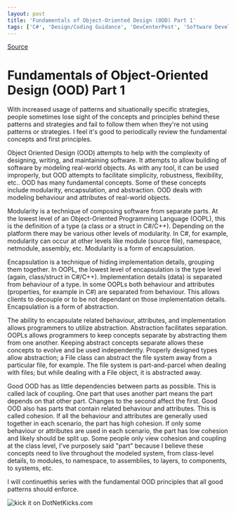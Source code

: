 ```yaml
---
layout: post
title: 'Fundamentals of Object-Oriented Design (OOD) Part 1'
tags: ['C#', 'Design/Coding Guidance', 'DevCenterPost', 'Software Development', 'msmvps']
---
```

[Source](http://blogs.msmvps.com/peterritchie/2008/05/01/fundamentals-of-object-oriented-design-ood-part-1/ "Permalink to Fundamentals of Object-Oriented Design (OOD) Part 1")

# Fundamentals of Object-Oriented Design (OOD) Part 1

With increased usage of patterns and situationally specific strategies, people sometimes lose sight of the concepts and principles behind these patterns and strategies and fail to follow them when they're not using patterns or strategies. I feel it's good to periodically review the fundamental concepts and first principles.

Object Oriented Design (OOD) attempts to help with the complexity of designing, writing, and maintaining software. It attempts to allow building of software by modeling real-world objects. As with any tool, it can be used improperly, but OOD attempts to facilitate simplicity, robustness, flexibility, etc.. OOD has many fundamental concepts. Some of these concepts include modularity, encapsulation, and abstraction. OOD deals with modeling behaviour and attributes of real-world objects.

Modularity is a technique of composing software from separate parts. At the lowest level of an Object-Oriented Programming Language (OOPL), this is the definition of a type (a class or a struct in C#/C++). Depending on the platform there may be various other levels of modularity. In C#, for example, modularity can occur at other levels like module (source file), namespace, netmodule, assembly, etc. Modularity is a form of encapsulation.

Encapsulation is a technique of hiding implementation details, grouping them together. In OOPL, the lowest level of encapsulation is the type level (again, class/struct in C#/C++). Implementation details (data) is separated from behaviour of a type. In some OOPLs both behaviour and attributes (properties, for example in C#) are separated from behaviour. This allows clients to decouple or to be not dependant on those implementation details. Encapsulation is a form of abstraction.

The ability to encapsulate related behaviour, attributes, and implementation allows programmers to utilize abstraction. Abstraction facilitates separation. OOPLs allows programmers to keep concepts separate by abstracting them from one another. Keeping abstract concepts separate allows these concepts to evolve and be used independently. Properly designed types allow abstraction; a File class can abstract the file system away from a particular file, for example. The file system is part-and-parcel when dealing with files; but while dealing with a File object, it is abstracted away.

Good OOD has as little dependencies between parts as possible. This is called lack of coupling. One part that uses another part means the part depends on that other part. Changes to the second affect the first. Good OOD also has parts that contain related behaviour and attributes. This is called cohesion. If all the behaviour and attributes are generally used together in each scenario, the part has high cohesion. If only some behaviour or attributes are used in each scenario, the part has low cohesion and likely should be split up. Some people only view cohesion and coupling at the class level, I've purposely said "part" because I believe these concepts need to live throughout the modeled system, from class-level details, to modules, to namespace, to assemblies, to layers, to components, to systems, etc.

I will continuethis series with the fundamental OOD principles that all good patterns should enforce.

![kick it on DotNetKicks.com][1]

[1]: http://www.dotnetkicks.com/Services/Images/KickItImageGenerator.ashx?url=http%3a%2f%2fmsmvps.com%2fblogs%2fpeterritchie%2farchive%2f2008%2f05%2f01%2ffundamentals-of-object-oriented-design-ood-part-1.aspx


